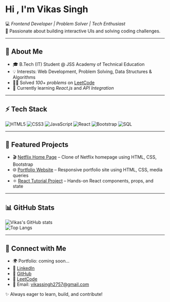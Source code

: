 # Hi , I'm Vikas Singh

💻 *Frontend Developer | Problem Solver | Tech Enthusiast*  
🚀 Passionate about building interactive UIs and solving coding challenges.

---

## 🔹 About Me  
- 🎓 B.Tech (IT) Student @ JSS Academy of Technical Education  
- 💡 Interests: Web Development, Problem Solving, Data Structures & Algorithms  
- 🧑‍💻 Solved *100+ problems* on [LeetCode](https://leetcode.com/Vikas_Singh_07/)  
- 🌱 Currently learning *React.js* and *API Integration*  

---

## ⚡ Tech Stack
![HTML5](https://img.shields.io/badge/HTML5-E34F26?style=for-the-badge&logo=html5&logoColor=white)
![CSS3](https://img.shields.io/badge/CSS3-1572B6?style=for-the-badge&logo=css3&logoColor=white)
![JavaScript](https://img.shields.io/badge/JavaScript-F7DF1E?style=for-the-badge&logo=javascript&logoColor=black)
![React](https://img.shields.io/badge/React-20232A?style=for-the-badge&logo=react&logoColor=61DAFB)
![Bootstrap](https://img.shields.io/badge/Bootstrap-563D7C?style=for-the-badge&logo=bootstrap&logoColor=white)
![SQL](https://img.shields.io/badge/SQL-003B57?style=for-the-badge&logo=mysql&logoColor=white)

---

## 📂 Featured Projects
- 🎬 [Netflix Home Page](https://github.com/Vikas-Singh-dev/Netflix_Home_Page) – Clone of Netflix homepage using HTML, CSS, Bootstrap  
- 🌐 [Portfolio Website](https://github.com/Vikas-Singh-dev/Portfolio_Website) – Responsive portfolio site using HTML, CSS, media queries  
- ⚛ [React Tutorial Project](https://github.com/Vikas-Singh-dev/React_Tutorial) – Hands-on React components, props, and state  

---

## 📊 GitHub Stats
![Vikas's GitHub stats](https://github-readme-stats.vercel.app/api?username=Vikas-Singh-dev&show_icons=true&theme=radical)  
![Top Langs](https://github-readme-stats.vercel.app/api/top-langs/?username=Vikas-Singh-dev&layout=compact&theme=radical)

---

## 🔗 Connect with Me
- 🌍 Portfolio: coming soon...  
- 💼 [LinkedIn](https://www.linkedin.com/in/vikas-singh07) 
- 🐙 [GitHub](https://github.com/Vikas-Singh-dev)  
- 📝 [LeetCode](https://leetcode.com/u/Vikas-Singh-dev/) 
- 📧 Email: vikassingh2757@gmail.com  

✨ Always eager to learn, build, and contribute!
